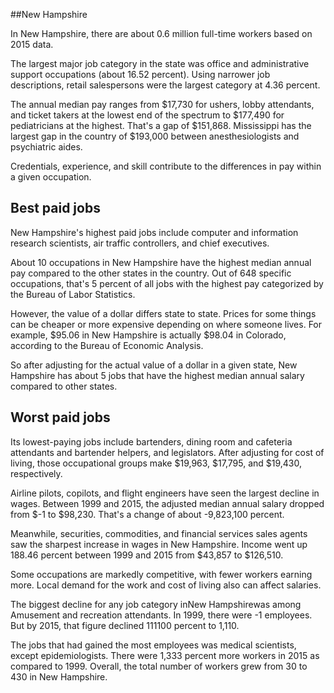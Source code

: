 

##New Hampshire

In New Hampshire, there are about 0.6 million full-time workers based on 2015 data.

The largest major job category in the state was office and administrative support occupations (about 16.52 percent). Using narrower job descriptions, retail salespersons were the largest category at 4.36 percent.
               
The annual median pay ranges from $17,730 for ushers, lobby attendants, and ticket takers at the lowest end of the spectrum to  $177,490 for pediatricians at the highest. That's a gap of $151,868. Mississippi has the largest gap in the country of $193,000 between anesthesiologists and psychiatric aides.
          
Credentials, experience, and skill contribute to the differences in pay within a given occupation.

## Best paid jobs
New Hampshire's highest paid jobs include <span class='occ_title_em'>computer and information research scientists, air traffic controllers</span>, and <span class='occ_title_em'>chief executives</span>.
               
About 10 occupations in New Hampshire have the highest median annual pay compared to the other states in the country. Out of 648 specific occupations, that's 5 percent of all jobs with the highest pay categorized by the Bureau of Labor Statistics.
               
However, the value of a dollar differs state to state. Prices for some things can be cheaper or more expensive depending on where someone lives. For example, $95.06 in New Hampshire is actually $98.04 in Colorado, according to the Bureau of Economic Analysis.
               
So after adjusting for the actual value of a dollar in a given state, New Hampshire has about 5 jobs that have the highest median annual salary compared to other states.
               
## Worst paid jobs

Its lowest-paying jobs include <span class='occ_title_em'>bartenders</span>, <span class='occ_title_em'>dining room and cafeteria attendants and bartender helpers</span>, and <span class='occ_title_em'>legislators</span>. After adjusting for cost of living, those occupational groups make $19,963,  $17,795, and  $19,430, respectively.
               
<span class='occ_title_em'>Airline pilots, copilots, and flight engineers</span> have seen the largest decline in wages. Between 1999 and 2015, the adjusted median annual salary dropped from $-1 to $98,230. That's a change of about -9,823,100 percent.
               
Meanwhile, <span class='occ_title_em'>securities, commodities, and financial services sales agents</span> saw the sharpest increase in wages in New Hampshire. Income went up 188.46 percent between 1999 and 2015 from $43,857 to $126,510.

Some occupations are markedly competitive, with fewer workers earning more. Local demand for the work and cost of living also can affect salaries.

            
The biggest decline for any job category inNew Hampshirewas among <span class='occ_title_em'>Amusement and recreation attendants</span>. In 1999, there were -1 employees. But by 2015, that figure declined 111100 percent to 1,110. 
               
The jobs that had gained the most employees was medical scientists, except epidemiologists. There were 1,333 percent more workers in 2015 as compared to 1999. Overall, the total number of workers grew from 30 to 430 in New Hampshire.

